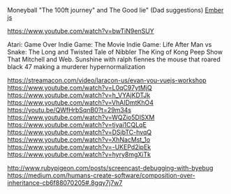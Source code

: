 Moneyball
"The 100ft journey" and The Good lie" (Dad suggestions)
[Ember js](https://www.youtube.com/watch?v=f-6Qd3nuv4w)

https://www.youtube.com/watch?v=bwTiN9enSUY

Atari: Game Over
Indie Game: The Movie
Indie Game: Life After
Man vs Snake: The Long and Twisted Tale of Nibbler
The King of Kong
Peep Show
That Mitchell and Web.
Sunshine with ralph fiennes
the mouse that roared
black 47
making a murderer
hypernormalization

https://streamacon.com/video/laracon-us/evan-you-vuejs-workshop
https://www.youtube.com/watch?v=L0qC97ytMjQ
https://www.youtube.com/watch?v=h_VYAjKDTJk
https://www.youtube.com/watch?v=VhAIDmtKhO4
https://youtu.be/QWfHrbSqnB0?t=29m34s
https://www.youtube.com/watch?v=WQZio5DlSXM
https://www.youtube.com/watch?v=tiyai1CQLqE
https://www.youtube.com/watch?v=DSjbTC-hvqQ
https://www.youtube.com/watch?v=XhNacMst_1o
https://www.youtube.com/watch?v=-UKEPd2ipEk
https://www.youtube.com/watch?v=hyry8mgXiTk

http://www.rubypigeon.com/posts/screencast-debugging-with-byebug
https://medium.com/humans-create-software/composition-over-inheritance-cb6f88070205#.8gqy7j7w7
